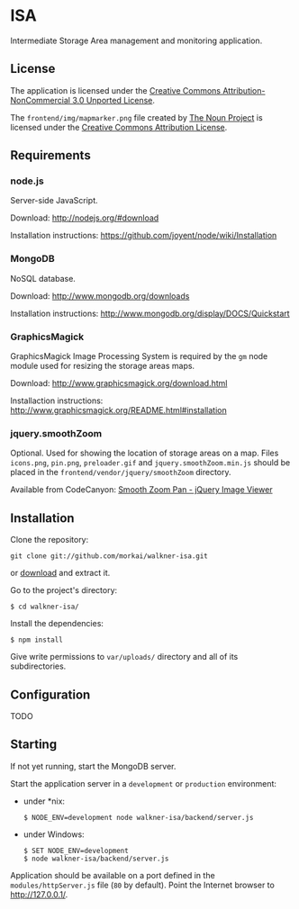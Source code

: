 # ISA

Intermediate Storage Area management and monitoring application.

## License

The application is licensed under the
[Creative Commons Attribution-NonCommercial 3.0 Unported License](http://creativecommons.org/licenses/by-nc/3.0/).

The `frontend/img/mapmarker.png` file created by [The Noun Project](http://www.thenounproject.com/)
is licensed under the [Creative Commons Attribution License](http://creativecommons.org/licenses/by/3.0/).

## Requirements

### node.js

Server-side JavaScript.

Download: http://nodejs.org/#download

Installation instructions: https://github.com/joyent/node/wiki/Installation

### MongoDB

NoSQL database.

Download: http://www.mongodb.org/downloads

Installation instructions: http://www.mongodb.org/display/DOCS/Quickstart

### GraphicsMagick

GraphicsMagick Image Processing System is required by the `gm` node module used for resizing
the storage areas maps.

Download: http://www.graphicsmagick.org/download.html

Installaction instructions: http://www.graphicsmagick.org/README.html#installation

### jquery.smoothZoom

Optional. Used for showing the location of storage areas on a map.
Files `icons.png`, `pin.png`, `preloader.gif` and `jquery.smoothZoom.min.js`
should be placed in the `frontend/vendor/jquery/smoothZoom` directory.

Available from CodeCanyon:
[Smooth Zoom Pan - jQuery Image Viewer](http://codecanyon.net/item/smooth-zoom-pan-jquery-image-viewer/511142)

## Installation

Clone the repository:

    git clone git://github.com/morkai/walkner-isa.git

or [download](https://github.com/morkai/walkner-isa/zipball/master)
and extract it.

Go to the project's directory:

    $ cd walkner-isa/

Install the dependencies:

    $ npm install

Give write permissions to `var/uploads/` directory and all of its subdirectories.

## Configuration

TODO

## Starting

If not yet running, start the MongoDB server.

Start the application server in a `development` or `production` environment:

  * under *nix:

        $ NODE_ENV=development node walkner-isa/backend/server.js

  * under Windows:

        $ SET NODE_ENV=development
        $ node walkner-isa/backend/server.js

Application should be available on a port defined in the `modules/httpServer.js` file
(`80` by default). Point the Internet browser to http://127.0.0.1/.
